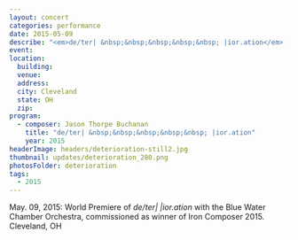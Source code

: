```yaml
---
layout: concert
categories: performance
date: 2015-05-09
describe: "<em>de/ter| &nbsp;&nbsp;&nbsp;&nbsp;&nbsp; |ior.ation</em> (2015), world premiere. Blue Water Chamber Orchestra."
event:
location:
  building:
  venue:
  address:
  city: Cleveland
  state: OH
  zip:
program:
  - composer: Jason Thorpe Buchanan
    title: "de/ter| &nbsp;&nbsp;&nbsp;&nbsp;&nbsp; |ior.ation"
    year: 2015
headerImage: headers/deterioration-still2.jpg
thumbnail: updates/deterioration_280.png
photosFolder: deterioration
tags:
  - 2015
---
```


May. 09, 2015: World Premiere of *de/ter|   |ior.ation* with the Blue Water Chamber Orchestra, commissioned as winner of Iron Composer 2015. Cleveland, OH

